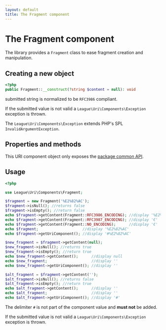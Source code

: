 ```yaml
---
layout: default
title: The Fragment component
---
```


# The Fragment component

The library provides a `Fragment` class to ease fragment creation and manipulation.

## Creating a new object

~~~php
<?php
public Fragment::__construct(?string $content = null): void
~~~

<p class="message-notice">submitted string is normalized to be <code>RFC3986</code> compliant.</p>

<p class="message-warning">If the submitted value is not valid a <code>League\Uri\Components\Exception</code> exception is thrown.</p>

The `League\Uri\Components\Exception` extends PHP's SPL `InvalidArgumentException`.

## Properties and methods

This URI component object only exposes the [package common API](/5.0/components/api/).

## Usage

~~~php
<?php

use League\Uri\Components\Fragment;

$fragment = new Fragment('%E2%82%AC');
$fragment->isNull(); //returns false
$fragment->isEmpty(); //return false
echo $fragment->getContent(Fragment::RFC3986_ENCODING); //display '%E2%82%AC'
echo $fragment->getContent(Fragment::RFC3987_ENCODING); //display '€'
echo $fragment->getContent(Fragment::NO_ENCODING);      //display '€'
echo $fragment;                    //display '%E2%82%AC'
echo $fragment->getUriComponent(); //display '#%E2%82%AC'

$new_fragment = $fragment->getContent(null);
$new_fragment->isNull(); //returns true
$new_fragment->isEmpty(); //return true
echo $new_fragment->getContent();      //display null
echo $new_fragment;                    //display ''
echo $new_fragment->getUriComponent(); //display ''

$alt_fragment = $fragment->getContent('');
$alt_fragment->isNull(); //returns false
$alt_fragment->isEmpty(); //return true
echo $alt_fragment->getContent();      //display ''
echo $alt_fragment;                    //display ''
echo $alt_fragment->getUriComponent(); //display '#'
~~~

<p class="message-notice">The delimiter <code>#</code> is not part of the component value and <strong>must not</strong> be added.</p>

<p class="message-warning">If the submitted value is not valid a <code>League\Uri\Components\Exception</code> exception is thrown.</p>